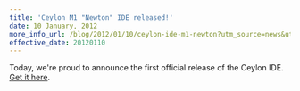 ```yaml
---
title: 'Ceylon M1 "Newton" IDE released!'
date: 10 January, 2012
more_info_url: /blog/2012/01/10/ceylon-ide-m1-newton?utm_source=news&utm_medium=web&utm_content=newslink&utm_campaign=IDE_1_0_M1release
effective_date: 20120110
---
```

Today, we're proud to announce the first official release of 
the Ceylon IDE.
[Get it here][install M1 IDE].

[install M1 IDE]: /documentation/1.0/ide/install?utm_source=news&utm_medium=web&utm_content=ide-install&utm_campaign=IDE_1_0_M1release
